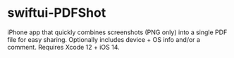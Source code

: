 # swiftui-PDFShot

iPhone app that quickly combines screenshots (PNG only) into a single PDF file for easy sharing. Optionally includes device + OS info and/or a comment. Requires Xcode 12 + iOS 14.
